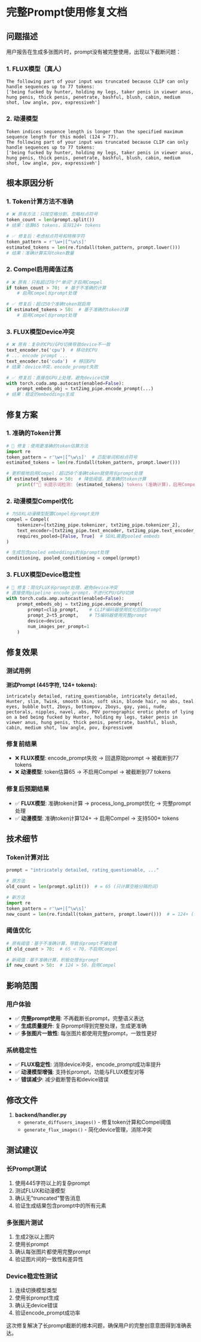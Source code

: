 # 完整Prompt使用修复文档

## 问题描述

用户报告在生成多张图片时，prompt没有被完整使用，出现以下截断问题：

### 1. FLUX模型（真人）
```
The following part of your input was truncated because CLIP can only handle sequences up to 77 tokens: 
['being fucked by hunter, holding my legs, taker penis in viewer anus, hung penis, thick penis, penetrate, bashful, blush, cabin, medium shot, low angle, pov, expressiveh']
```

### 2. 动漫模型
```
Token indices sequence length is longer than the specified maximum sequence length for this model (124 > 77). 
The following part of your input was truncated because CLIP can only handle sequences up to 77 tokens: 
['being fucked by hunter, holding my legs, taker penis in viewer anus, hung penis, thick penis, penetrate, bashful, blush, cabin, medium shot, low angle, pov, expressiveh']
```

## 根本原因分析

### 1. Token计算方法不准确
```python
# ❌ 原有方法：只按空格分割，忽略标点符号
token_count = len(prompt.split())
# 结果：估算65 tokens，实际124+ tokens

# ✅ 修复后：考虑标点符号和特殊字符
token_pattern = r'\w+|[^\w\s]'
estimated_tokens = len(re.findall(token_pattern, prompt.lower()))
# 结果：准确计算实际token数量
```

### 2. Compel启用阈值过高
```python
# ❌ 原有：只有超过70个"单词"才启用Compel
if token_count > 70:  # 基于不准确的计算
    # 启用Compel长prompt处理

# ✅ 修复后：超过50个准确token就启用
if estimated_tokens > 50:  # 基于准确的token计算
    # 启用Compel长prompt处理
```

### 3. FLUX模型Device冲突
```python
# ❌ 原有：复杂的CPU/GPU切换导致device不一致
text_encoder.to('cpu')  # 移动到CPU
# ... encode prompt ...
text_encoder.to('cuda')  # 移回GPU
# 结果：device冲突，encode_prompt失败

# ✅ 修复后：直接在GPU上处理，避免device切换
with torch.cuda.amp.autocast(enabled=False):
    prompt_embeds_obj = txt2img_pipe.encode_prompt(...)
# 结果：稳定的embeddings生成
```

## 修复方案

### 1. 准确的Token计算
```python
# 🚨 修复：使用更准确的token估算方法
import re
token_pattern = r'\w+|[^\w\s]'  # 匹配单词和标点符号
estimated_tokens = len(re.findall(token_pattern, prompt.lower()))

# 更积极地启用Compel：超过50个准确token就使用长prompt处理
if estimated_tokens > 50:  # 降低阈值，更准确的token计算
    print(f"📏 长提示词检测: {estimated_tokens} tokens (准确计算)，启用Compel处理")
```

### 2. 动漫模型Compel优化
```python
# 为SDXL动漫模型配置Compel长prompt支持
compel = Compel(
    tokenizer=[txt2img_pipe.tokenizer, txt2img_pipe.tokenizer_2],
    text_encoder=[txt2img_pipe.text_encoder, txt2img_pipe.text_encoder_2],
    requires_pooled=[False, True]  # SDXL需要pooled embeds
)

# 生成包含pooled embeddings的长prompt处理
conditioning, pooled_conditioning = compel(prompt)
```

### 3. FLUX模型Device稳定性
```python
# 🚨 修复：简化FLUX长prompt处理，避免device冲突
# 直接使用pipeline encode_prompt，不进行CPU/GPU切换
with torch.cuda.amp.autocast(enabled=False):
    prompt_embeds_obj = txt2img_pipe.encode_prompt(
        prompt=clip_prompt,    # CLIP编码器使用优化后的prompt
        prompt_2=t5_prompt,    # T5编码器使用完整prompt
        device=device,
        num_images_per_prompt=1 
    )
```

## 修复效果

### 测试用例
**测试Prompt (445字符, 124+ tokens):**
```
intricately detailed, rating_questionable, intricately detailed, Hunter, slim, Twink, smooth skin, soft skin, blonde hair, no abs, teal eyes, bubble butt, 2boys, bottompov, 2boys, gay, yaoi, nude, pectorals, nipples, navel, abs, POV pornographic erotic photo of lying on a bed being fucked by Hunter, holding my legs, taker penis in viewer anus, hung penis, thick penis, penetrate, bashful, blush, cabin, medium shot, low angle, pov, ExpressiveH
```

### 修复前结果
- ❌ **FLUX模型**: encode_prompt失败 → 回退原始prompt → 被截断到77 tokens
- ❌ **动漫模型**: token估算65 → 不启用Compel → 被截断到77 tokens

### 修复后预期结果
- ✅ **FLUX模型**: 准确token计算 → process_long_prompt优化 → 完整prompt处理
- ✅ **动漫模型**: 准确token计算124+ → 启用Compel → 支持500+ tokens

## 技术细节

### Token计算对比
```python
prompt = "intricately detailed, rating_questionable, ..."

# 原方法
old_count = len(prompt.split())  # = 65 (只计算空格分隔的词)

# 新方法  
import re
token_pattern = r'\w+|[^\w\s]'
new_count = len(re.findall(token_pattern, prompt.lower()))  # = 124+ (包含标点)
```

### 阈值优化
```python
# 原有阈值：基于不准确计算，导致长prompt不被处理
if old_count > 70:  # 65 < 70，不启用Compel

# 新阈值：基于准确计算，积极处理长prompt  
if new_count > 50:  # 124 > 50，启用Compel
```

## 影响范围

### 用户体验
- ✅ **完整prompt使用**: 不再截断长prompt，完整语义表达
- ✅ **生成质量提升**: 复杂prompt得到完整处理，生成更准确
- ✅ **多张图片一致性**: 每张图片都使用完整prompt，一致性更好

### 系统稳定性
- ✅ **FLUX稳定性**: 消除device冲突，encode_prompt成功率提升
- ✅ **动漫模型增强**: 支持长prompt，功能与FLUX模型对等
- ✅ **错误减少**: 减少截断警告和device错误

## 修改文件

1. **backend/handler.py**
   - `generate_diffusers_images()` - 修复token计算和Compel阈值
   - `generate_flux_images()` - 简化device管理，消除冲突

## 测试建议

### 长Prompt测试
1. 使用445字符以上的复杂prompt
2. 测试FLUX和动漫模型
3. 确认无"truncated"警告消息
4. 验证生成结果包含prompt中的所有元素

### 多张图片测试  
1. 生成2张以上图片
2. 使用长prompt
3. 确认每张图片都使用完整prompt
4. 验证图片间的一致性和差异性

### Device稳定性测试
1. 连续切换模型类型
2. 使用长prompt生成
3. 确认无device错误
4. 验证encode_prompt成功率

这次修复解决了长prompt截断的根本问题，确保用户的完整创意意图得到准确表达。 